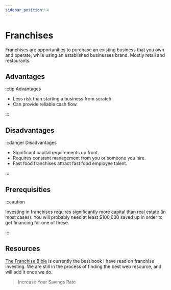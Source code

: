 ```yaml
---
sidebar_position: 4
---
```


# Franchises

Franchises are opportunities to purchase an existing business that you own and operate, while using an established businesses brand. Mostly retail and restaurants.

## Advantages

:::tip Advantages

- Less risk than starting a business from scratch
- Can provide reliable cash flow.

:::

## Disadvantages

:::danger Disadvantages

- Significant capital requirements up front.
- Requires constant management from you or someone you hire.
- Fast food franchises attract fast food employee talent.

:::

## Prerequisities

:::caution 

Investing in franchises requires significantly more capital than real estate (in most cases). You will probably need at least $100,000 saved up in order to get financing for one of these.

:::

## Resources

[The Franchise Bible](https://www.amazon.com/dp/B01N95E8IW/ref=dp-kindle-redirect?_encoding=UTF8&btkr=1) is currently the best book I have read on franchise investing. We are still in the process of finding the best web resource, and will add it once we do.

>Increase Your Savings Rate